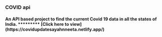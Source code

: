 # <h3>COVID api
  <h4> An API based project to find the current Covid 19 data in all the states of India.
    *********
   [Click here to view](https://covidupdatesayahnneeta.netlify.app/)
